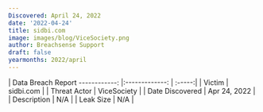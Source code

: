 ```yaml
---
Discovered: April 24, 2022
date: '2022-04-24'
title: sidbi.com
image: images/blog/ViceSociety.png
author: Breachsense Support
draft: false
yearmonths: 2022/april
---
```



| Data Breach Report
------------:   |:-------------:    | :-----:|
| Victim    | sidbi.com      | 
| Threat Actor    | ViceSociety      | 
| Date Discovered    | Apr 24, 2022      | 
| Description    | N/A      | 
| Leak Size    | N/A      | 

